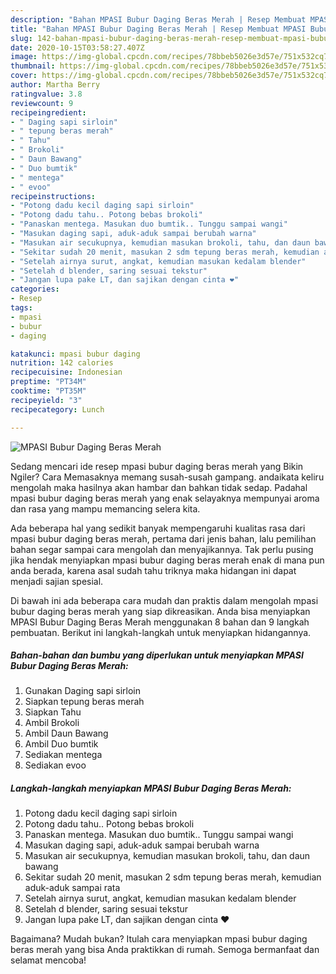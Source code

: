 ```yaml
---
description: "Bahan MPASI Bubur Daging Beras Merah | Resep Membuat MPASI Bubur Daging Beras Merah Yang Enak dan Simpel"
title: "Bahan MPASI Bubur Daging Beras Merah | Resep Membuat MPASI Bubur Daging Beras Merah Yang Enak dan Simpel"
slug: 142-bahan-mpasi-bubur-daging-beras-merah-resep-membuat-mpasi-bubur-daging-beras-merah-yang-enak-dan-simpel
date: 2020-10-15T03:58:27.407Z
image: https://img-global.cpcdn.com/recipes/78bbeb5026e3d57e/751x532cq70/mpasi-bubur-daging-beras-merah-foto-resep-utama.jpg
thumbnail: https://img-global.cpcdn.com/recipes/78bbeb5026e3d57e/751x532cq70/mpasi-bubur-daging-beras-merah-foto-resep-utama.jpg
cover: https://img-global.cpcdn.com/recipes/78bbeb5026e3d57e/751x532cq70/mpasi-bubur-daging-beras-merah-foto-resep-utama.jpg
author: Martha Berry
ratingvalue: 3.8
reviewcount: 9
recipeingredient:
- " Daging sapi sirloin"
- " tepung beras merah"
- " Tahu"
- " Brokoli"
- " Daun Bawang"
- " Duo bumtik"
- " mentega"
- " evoo"
recipeinstructions:
- "Potong dadu kecil daging sapi sirloin"
- "Potong dadu tahu.. Potong bebas brokoli"
- "Panaskan mentega. Masukan duo bumtik.. Tunggu sampai wangi"
- "Masukan daging sapi, aduk-aduk sampai berubah warna"
- "Masukan air secukupnya, kemudian masukan brokoli, tahu, dan daun bawang"
- "Sekitar sudah 20 menit, masukan 2 sdm tepung beras merah, kemudian aduk-aduk sampai rata"
- "Setelah airnya surut, angkat, kemudian masukan kedalam blender"
- "Setelah d blender, saring sesuai tekstur"
- "Jangan lupa pake LT, dan sajikan dengan cinta ❤"
categories:
- Resep
tags:
- mpasi
- bubur
- daging

katakunci: mpasi bubur daging 
nutrition: 142 calories
recipecuisine: Indonesian
preptime: "PT34M"
cooktime: "PT35M"
recipeyield: "3"
recipecategory: Lunch

---
```



![MPASI Bubur Daging Beras Merah](https://img-global.cpcdn.com/recipes/78bbeb5026e3d57e/751x532cq70/mpasi-bubur-daging-beras-merah-foto-resep-utama.jpg)

Sedang mencari ide resep mpasi bubur daging beras merah yang Bikin Ngiler? Cara Memasaknya memang susah-susah gampang. andaikata keliru mengolah maka hasilnya akan hambar dan bahkan tidak sedap. Padahal mpasi bubur daging beras merah yang enak selayaknya mempunyai aroma dan rasa yang mampu memancing selera kita.



Ada beberapa hal yang sedikit banyak mempengaruhi kualitas rasa dari mpasi bubur daging beras merah, pertama dari jenis bahan, lalu pemilihan bahan segar sampai cara mengolah dan menyajikannya. Tak perlu pusing jika hendak menyiapkan mpasi bubur daging beras merah enak di mana pun anda berada, karena asal sudah tahu triknya maka hidangan ini dapat menjadi sajian spesial.


Di bawah ini ada beberapa cara mudah dan praktis dalam mengolah mpasi bubur daging beras merah yang siap dikreasikan. Anda bisa menyiapkan MPASI Bubur Daging Beras Merah menggunakan 8 bahan dan 9 langkah pembuatan. Berikut ini langkah-langkah untuk menyiapkan hidangannya.

<!--inarticleads1-->

##### Bahan-bahan dan bumbu yang diperlukan untuk menyiapkan MPASI Bubur Daging Beras Merah:

1. Gunakan  Daging sapi sirloin
1. Siapkan  tepung beras merah
1. Siapkan  Tahu
1. Ambil  Brokoli
1. Ambil  Daun Bawang
1. Ambil  Duo bumtik
1. Sediakan  mentega
1. Sediakan  evoo




<!--inarticleads2-->

##### Langkah-langkah menyiapkan MPASI Bubur Daging Beras Merah:

1. Potong dadu kecil daging sapi sirloin
1. Potong dadu tahu.. Potong bebas brokoli
1. Panaskan mentega. Masukan duo bumtik.. Tunggu sampai wangi
1. Masukan daging sapi, aduk-aduk sampai berubah warna
1. Masukan air secukupnya, kemudian masukan brokoli, tahu, dan daun bawang
1. Sekitar sudah 20 menit, masukan 2 sdm tepung beras merah, kemudian aduk-aduk sampai rata
1. Setelah airnya surut, angkat, kemudian masukan kedalam blender
1. Setelah d blender, saring sesuai tekstur
1. Jangan lupa pake LT, dan sajikan dengan cinta ❤




Bagaimana? Mudah bukan? Itulah cara menyiapkan mpasi bubur daging beras merah yang bisa Anda praktikkan di rumah. Semoga bermanfaat dan selamat mencoba!
